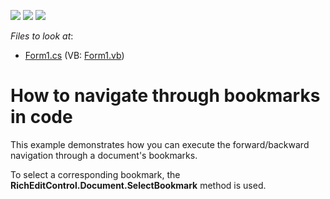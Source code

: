 <!-- default badges list -->
![](https://img.shields.io/endpoint?url=https://codecentral.devexpress.com/api/v1/VersionRange/128610873/13.1.8%2B)
[![](https://img.shields.io/badge/Open_in_DevExpress_Support_Center-FF7200?style=flat-square&logo=DevExpress&logoColor=white)](https://supportcenter.devexpress.com/ticket/details/E4891)
[![](https://img.shields.io/badge/📖_How_to_use_DevExpress_Examples-e9f6fc?style=flat-square)](https://docs.devexpress.com/GeneralInformation/403183)
<!-- default badges end -->
<!-- default file list -->
*Files to look at*:

* [Form1.cs](./CS/WindowsFormsApplication1/Form1.cs) (VB: [Form1.vb](./VB/WindowsFormsApplication1/Form1.vb))
<!-- default file list end -->
# How to navigate through bookmarks in code


<p>This example demonstrates how you can execute the forward/backward navigation through a document's bookmarks.</p><p>To select a corresponding bookmark, the <strong>RichEditControl.Document.SelectBookmark</strong> method is used.</p>

<br/>


